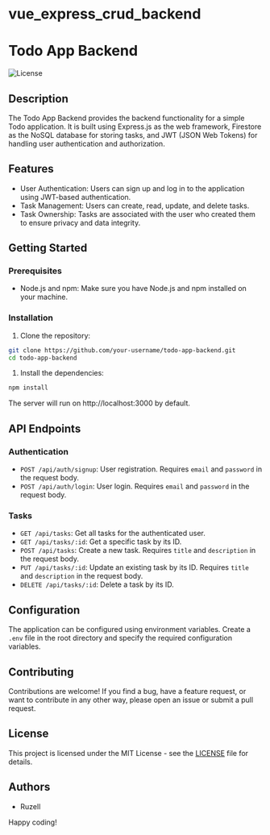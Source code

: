 # vue_express_crud_backend

# Todo App Backend

![License](https://img.shields.io/badge/License-MIT-blue.svg)

## Description

The Todo App Backend provides the backend functionality for a simple Todo application. It is built using Express.js as the web framework, Firestore as the NoSQL database for storing tasks, and JWT (JSON Web Tokens) for handling user authentication and authorization.

## Features

- User Authentication: Users can sign up and log in to the application using JWT-based authentication.
- Task Management: Users can create, read, update, and delete tasks.
- Task Ownership: Tasks are associated with the user who created them to ensure privacy and data integrity.

## Getting Started

### Prerequisites

- Node.js and npm: Make sure you have Node.js and npm installed on your machine.

### Installation

1. Clone the repository:

```bash
git clone https://github.com/your-username/todo-app-backend.git
cd todo-app-backend
```

1. Install the dependencies:

```bash
npm install
```

The server will run on http://localhost:3000 by default.

## API Endpoints

### Authentication

- `POST /api/auth/signup`: User registration. Requires `email` and `password` in the request body.
- `POST /api/auth/login`: User login. Requires `email` and `password` in the request body.

### Tasks

- `GET /api/tasks`: Get all tasks for the authenticated user.
- `GET /api/tasks/:id`: Get a specific task by its ID.
- `POST /api/tasks`: Create a new task. Requires `title` and `description` in the request body.
- `PUT /api/tasks/:id`: Update an existing task by its ID. Requires `title` and `description` in the request body.
- `DELETE /api/tasks/:id`: Delete a task by its ID.

## Configuration

The application can be configured using environment variables. Create a `.env` file in the root directory and specify the required configuration variables.

## Contributing

Contributions are welcome! If you find a bug, have a feature request, or want to contribute in any other way, please open an issue or submit a pull request.

## License

This project is licensed under the MIT License - see the [LICENSE](LICENSE) file for details.

## Authors

- Ruzell


Happy coding!
